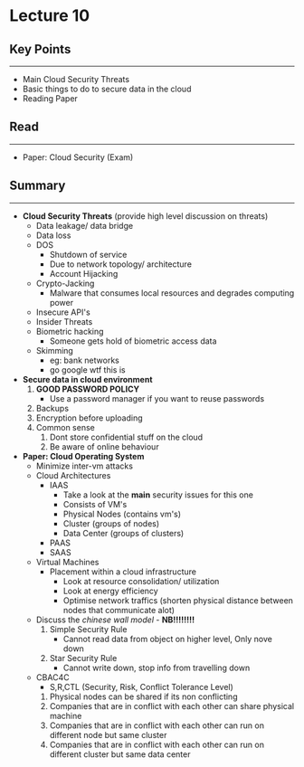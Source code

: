 # Lecture 10
## Key Points 
----------------------------------------------------
- Main Cloud Security Threats
- Basic things to do to secure data in the cloud
- Reading Paper

## Read
----------------------------------------------------
- Paper: Cloud Security (Exam)
## Summary
----------------------------------------------------
- **Cloud Security Threats** (provide high level discussion on threats)
  - Data leakage/ data bridge
  - Data loss
  - DOS 
    - Shutdown of service
    - Due to network topology/ architecture
    - Account Hijacking
  - Crypto-Jacking
    - Malware that consumes local resources and degrades computing power
  - Insecure API's
  - Insider Threats
  - Biometric hacking
    - Someone gets hold of biometric access data
  - Skimming
    - eg: bank networks
    - go google wtf this is
- **Secure data in cloud environment**
  1. **GOOD PASSWORD POLICY**
     - Use a password manager if you want to reuse passwords
  2. Backups
  3. Encryption before uploading
  4. Common sense
     1. Dont store confidential stuff on the cloud
     2. Be aware of online behaviour
- **Paper: Cloud Operating System**
  - Minimize inter-vm attacks
  - Cloud Architectures
    - IAAS
      - Take a look at the **main** security issues for this one
      - Consists of VM's
      - Physical Nodes (contains vm's)
      - Cluster (groups of nodes)
      - Data Center (groups of clusters)
    - PAAS
    - SAAS
  - Virtual Machines
    - Placement within a cloud infrastructure
      - Look at resource consolidation/ utilization
      - Look at energy efficiency
      - Optimise network traffics (shorten physical distance between nodes that communicate alot)
  - Discuss the *chinese wall model* - **NB!!!!!!!!**
    1. Simple Security Rule
       - Cannot read data from object on higher level, Only nove down 
    2. Star Security Rule
       - Cannot write down, stop info from travelling down
  - CBAC4C
    - S,R,CTL (Security, Risk, Conflict Tolerance Level)
    1. Physical nodes can be shared if its non conflicting
    2. Companies that are in conflict with each other can share physical machine
    3. Companies that are in conflict with each other can run on different node but same cluster
    4. Companies that are in conflict with each other can run on different cluster but same data center
